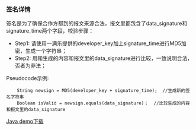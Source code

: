 ### 签名详情 

 签名是为了确保合作方都到的报文来源合法，报文里都包含了data_signature和signature_time两个字段，校验步骤：  
 *  Step1: 请使用一满乐提供的developer_key加上signature_time进行MD5加密，生成一个字符串；
 *  Step2: 用和生成的内容和报文里的data_signature进行比较，一致说明合法，否者为非法；
 

 Pseudocode示例:
 ```
     String newsign = MD5(developer_key + signature_time);  //生成新的签名字符串
     Boolean isValid = newsign.equals(data_signature)；  //比较生成的内容和报文里的data_signature
```

<a href=''>Java demo下载</a>
